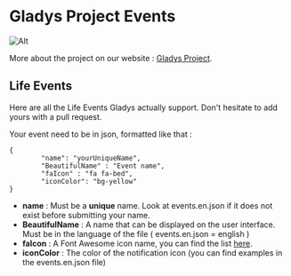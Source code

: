 Gladys Project Events
=======================

![Alt](http://gladysproject.com/assets/images/presentation/facebook_share_gladys.jpg)

More about the project on our website : [Gladys Project](http://gladysproject.com).

Life Events
-------------

Here are all the Life Events Gladys actually support. Don't hesitate to add yours with a pull request.

Your event need to be in json, formatted like that :
 
```
{ 
		"name": "yourUniqueName", 
		"BeautifulName" : "Event name",  
		"faIcon" : "fa fa-bed", 
		"iconColor": "bg-yellow"
}
```

* **name** : Must be a **unique** name. Look at events.en.json if it does not exist before submitting your name.
* **BeautifulName** : A name that can be displayed on the user interface. Must be in the language of the file ( events.en.json = english )
* **faIcon** : A Font Awesome icon name, you can find the list [here](https://fortawesome.github.io/Font-Awesome/icons/).
* **iconColor** : The color of the notification icon (you can find examples in the events.en.json file)